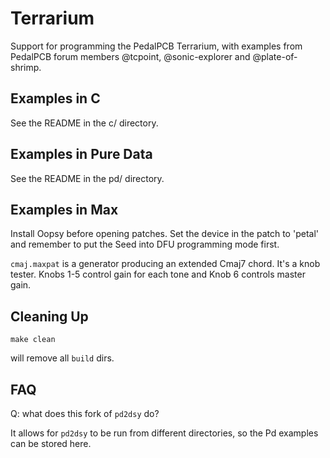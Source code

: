 Terrarium
=========
Support for programming the PedalPCB Terrarium,
with examples from PedalPCB forum members
@tcpoint, @sonic-explorer and @plate-of-shrimp.

Examples in C
-------------
See the README in the c/ directory.


Examples in Pure Data
---------------------
See the README in the pd/ directory.


Examples in Max
---------------
Install Oopsy before opening patches.
Set the device in the patch to 'petal' and remember to put the Seed into DFU programming mode first.

`cmaj.maxpat` is a generator producing an extended Cmaj7 chord. It's a knob tester.
Knobs 1-5 control gain for each tone and Knob 6 controls master gain.


Cleaning Up
-----------
    make clean

will remove all `build` dirs.


FAQ
---
Q: what does this fork of `pd2dsy` do?

It allows for `pd2dsy` to be run from different directories, so the Pd examples can be stored here.

